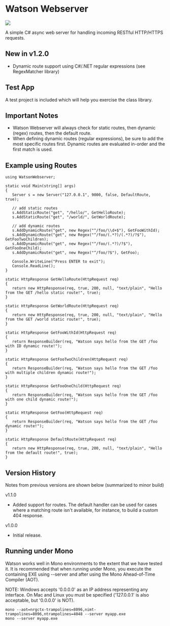 # Watson Webserver

[![][nuget-img]][nuget]

[nuget]:     https://www.nuget.org/packages/Watson/
[nuget-img]: https://badge.fury.io/nu/Object.svg

A simple C# async web server for handling incoming RESTful HTTP/HTTPS requests. 

## New in v1.2.0
- Dynamic route support using C#/.NET regular expressions (see RegexMatcher library)

## Test App
A test project is included which will help you exercise the class library.

## Important Notes
- Watson Webserver will always check for static routes, then dynamic (regex) routes, then the default route.  
- When defining dynamic routes (regular expressions), be sure to add the most specific routes first.  Dynamic routes are evaluated in-order and the first match is used.

## Example using Routes
```
using WatsonWebserver;

static void Main(string[] args)
{
   Server s = new Server("127.0.0.1", 9000, false, DefaultRoute, true);

   // add static routes
   s.AddStaticRoute("get", "/hello/", GetHelloRoute);
   s.AddStaticRoute("get", "/world/", GetWorldRoute);

   // add dynamic routes
   s.AddDynamicRoute("get", new Regex("^/foo/\\d+$"), GetFooWithId);
   s.AddDynamicRoute("get", new Regex("^/foo/(.*?)/(.*?)/?$"), GetFooTwoChildren);
   s.AddDynamicRoute("get", new Regex("^/foo/(.*?)/?$"), GetFooOneChild);
   s.AddDynamicRoute("get", new Regex("^/foo/?$"), GetFoo); 

   Console.WriteLine("Press ENTER to exit");
   Console.ReadLine();
}

static HttpResponse GetHelloRoute(HttpRequest req)
{
   return new HttpResponse(req, true, 200, null, "text/plain", "Hello from the GET /hello static route!", true);
}

static HttpResponse GetWorldRoute(HttpRequest req)
{
   return new HttpResponse(req, true, 200, null, "text/plain", "Hello from the GET /world static route!", true);
}

static HttpResponse GetFooWithId(HttpRequest req)
{
   return ResponseBuilder(req, "Watson says hello from the GET /foo with ID dynamic route!");
}

static HttpResponse GetFooTwoChildren(HttpRequest req)
{ 
   return ResponseBuilder(req, "Watson says hello from the GET /foo with multiple children dynamic route!");
}

static HttpResponse GetFooOneChild(HttpRequest req)
{ 
   return ResponseBuilder(req, "Watson says hello from the GET /foo with one child dynamic route!");
}

static HttpResponse GetFoo(HttpRequest req)
{ 
   return ResponseBuilder(req, "Watson says hello from the GET /foo dynamic route!");
}

static HttpResponse DefaultRoute(HttpRequest req)
{
   return new HttpResponse(req, true, 200, null, "text/plain", "Hello from the default route!", true);
}
```

## Version History
Notes from previous versions are shown below (summarized to minor build)

v1.1.0
- Added support for routes.  The default handler can be used for cases where a matching route isn't available, for instance, to build a custom 404 response.

v1.0.0
- Initial release.

## Running under Mono
Watson works well in Mono environments to the extent that we have tested it. It is recommended that when running under Mono, you execute the containing EXE using --server and after using the Mono Ahead-of-Time Compiler (AOT).

NOTE: Windows accepts '0.0.0.0' as an IP address representing any interface.  On Mac and Linux you must be specified ('127.0.0.1' is also acceptable, but '0.0.0.0' is NOT).

```
mono --aot=nrgctx-trampolines=8096,nimt-trampolines=8096,ntrampolines=4048 --server myapp.exe
mono --server myapp.exe
```